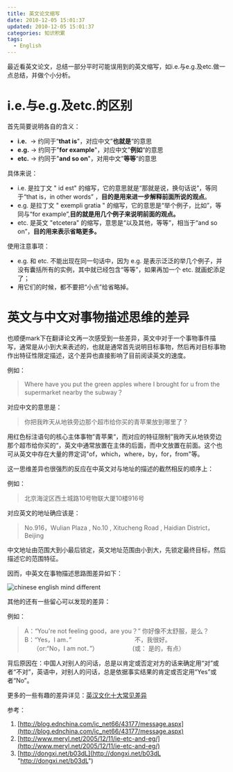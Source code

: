 ```yaml
---
title: 英文论文缩写
date: 2010-12-05 15:01:37
updated: 2010-12-05 15:01:37
categories: 知识积累
tags:
  - English
---
```


最近看英文论文，总结一部分平时可能误用到的英文缩写，如i.e.与e.g.及etc.做一点总结，并做个小分析。

<!-- more -->

# i.e.与e.g.及etc.的区别

首先简要说明各自的含义：

* **i.e.**  -> 约同于“**that is**"，对应中文”**也就是**“的意思
* **e.g.** -> 约同于"**for example**"，对应中文”**例如**“的意思
* **etc.** -> 约同于"**and so on**"，对用中文”**等等**“的意思

具体来说：

* i.e. 是拉丁文 " id est" 的缩写，它的意思就是“那就是说，换句话说”，等同于“that is，in other words” ，**目的是用来进一步解释前面所说的观点**。
* e.g. 是拉丁文 " exempli gratia " 的缩写，它的意思是“举个例子，比如”，等同与“for example”,**目的就是用几个例子来说明前面的观点。**
* etc. 是英文 "etcetera" 的缩写，意思是“以及其他，等等”，相当于“and so on”，**目的用来表示省略更多。**

使用注意事项：

* e.g. 和 etc. 不能出现在同一句话中，因为 e.g. 是表示泛泛的举几个例子，并没有囊括所有的实例，其中就已经包含“等等”，如果再加一个 etc. 就画蛇添足了；
* 用它们的时候，都不要把“小点”给省略掉。

# 英文与中文对事物描述思维的差异

也顺便mark下在翻译论文再一次感受到一些差异，英文中对于一个事物事件描写，通常是从小到大来表述的，也就是通常首先说明目标事物，然后再对目标事物作出特征性限定描述，这个差异也直接影响了目前阅读英文的速度。

例如：

> Where have you put the green apples where I brought for u from the supermarket nearby the subway？

对应中文的意思是：

> 你把我昨天从地铁旁边那个超市给你买的青苹果放到哪里了？

用红色标注语句的核心主体事物”青苹果“，而对应的特征限制”我昨天从地铁旁边那个超市给你买的“，英文中通常放置在主体的后面，而中文放置在前面。这个也可从英文中存在大量的界定词"of，which，where，by，for，from"等。

这一思维差异也很强烈的反应在中英文对与地址的描述的截然相反的顺序上：

例如：

> 北京海淀区西土城路10号物联大厦10楼916号

对应英文的地址确应该是：

> No.916，Wulian Plaza , No.10 , Xitucheng Road , Haidian District，Beijing

中文地址由范围大到小最后锁定，英文地址范围由小到大，先锁定最终目标，然后描述它的范围特征。

因而，中英文在事物描述思路图差异如下：

![chinese english mind different](https://ws1.sinaimg.cn/large/006tNbRwly1fyo0qi5uooj309u07rglr.jpg)

其他的还有一些留心可以发现的差异：

例如：

> A：“You're not feeling good，are you？” 你好像不太舒服，是么？  
> B：“Yes，I am．”                                     不，我很好。  
>      （or:“No，I am not．”）                    (或： 是的，有点）

背后原因在：中国人对别人的问话，总是以肯定或否定对方的话来确定用“对”或者“不对”，英语中，对别人的问话，总是依据事实结果的肯定或否定用“Yes”或者“No”。

更多的一些有趣的差异详见：[英汉文化十大常见差异](http://dongxi.net/b03dL)

参考：

1. [http://blog.ednchina.com/ic_net66/43177/message.aspx](http://blog.ednchina.com/ic_net66/43177/message.aspx)
2. [http://www.meryl.net/2005/12/11/ie-etc-and-eg/](http://www.meryl.net/2005/12/11/ie-etc-and-eg/)
3. [http://dongxi.net/b03dL](http://dongxi.net/b03dL "http://dongxi.net/b03dL")